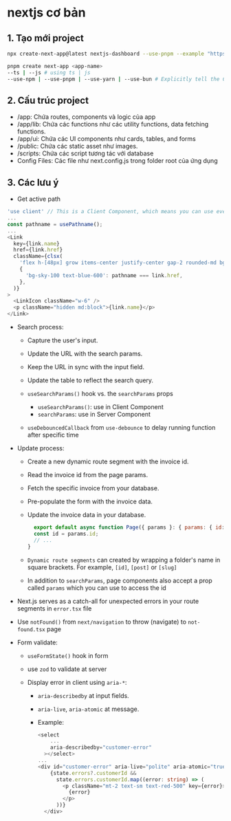 # nextjs cơ bản

## 1. Tạo mới project

```sh
npx create-next-app@latest nextjs-dashboard --use-pnpm --example "https://github.com/vercel/next-learn/tree/main/dashboard/starter-example"

pnpm create next-app <app-name>
--ts | --js # using ts | js
--use-npm | --use-pnpm | --use-yarn | --use-bun # Explicitly tell the CLI to bootstrap the app using specific package manger
```

## 2. Cấu trúc project

- /app: Chứa routes, components và logic của app
- /app/lib: Chứa các functions như các utility functions, data fetching functions.
- /app/ui: Chứa các UI components như cards, tables, and forms
- /public: Chứa các static asset như images.
- /scripts: Chứa các script tương tác với database
- Config Files: Các file như next.config.js trong folder root của ứng dụng

## 3. Các lưu ý

- Get active path

```js
'use client' // This is a Client Component, which means you can use event listeners and hooks.
...
const pathname = usePathname();
...
<Link
  key={link.name}
  href={link.href}
  className={clsx(
    'flex h-[48px] grow items-center justify-center gap-2 rounded-md bg-gray-50 p-3 text-sm font-medium hover:bg-sky-100 hover:text-blue-600 md:flex-none md:justify-start md:p-2 md:px-3',
    {
      'bg-sky-100 text-blue-600': pathname === link.href,
    },
  )}
>
  <LinkIcon className="w-6" />
  <p className="hidden md:block">{link.name}</p>
</Link>
```

- Search process:

  - Capture the user's input.
  - Update the URL with the search params.
  - Keep the URL in sync with the input field.
  - Update the table to reflect the search query.

  - `useSearchParams()` hook vs. the `searchParams` props
    
    - `useSearchParams()`: use in Client Component
    - `searchParams`: use in Server Component
 
  - `useDebouncedCallback` from `use-debounce` to delay running function after specific time

- Update process:
  
  - Create a new dynamic route segment with the invoice id.
  - Read the invoice id from the page params.
  - Fetch the specific invoice from your database.
  - Pre-populate the form with the invoice data.
  - Update the invoice data in your database.
     
    ```js
      export default async function Page({ params }: { params: { id: string } }) {
      const id = params.id;
      // ...
    }
    ```
  - `Dynamic route segments` can created by wrapping a folder's name in square brackets. For example, `[id]`, `[post]` or `[slug]`
    
  - In addition to `searchParams`, page components also accept a prop called `params` which you can use to access the id
    
- Next.js serves as a catch-all for unexpected errors in your route segments in `error.tsx` file

- Use `notFound()` from `next/navigation` to throw (navigate) to `not-found.tsx` page

- Form validate:

  - `useFormState()` hook in form
  - use `zod` to validate at server
  - Display error in client using `aria-*`:
    
    - `aria-describedby` at input fields.
    - `aria-live`, `aria-atomic` at message.
    - Example:
      
      ```ts
      <select
          ...
          aria-describedby="customer-error"
        ></select>
      ...
      <div id="customer-error" aria-live="polite" aria-atomic="true">
          {state.errors?.customerId &&
            state.errors.customerId.map((error: string) => (
              <p className="mt-2 text-sm text-red-500" key={error}>
                {error}
              </p>
            ))}
        </div>
      ```
